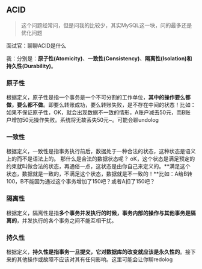 ## ACID

> 这个问题经常问，但是问我的比较少，其实MySQL这一块，问的最多还是优化问题

面试官：聊聊ACID是什么

我：分别是：**原子性(Atomicity)**、**一致性(Consistency)**、**隔离性(Isolation)**和**持久性(Durability)**。

### 原子性

根据定义，原子性是指一个事务是一个不可分割的工作单位，**其中的操作要么都做，要么都不做**。即要么转账成功，要么转账失败，是不存在中间的状态！比如：如果不保证原子性，OK，就会出现数据不一致的情形，A账户减去50元，而B账户增加50元操作失败。系统将无故丢失50元~。可能会聊undolog

### 一致性

根据定义，一致性是指事务执行前后，数据处于一种合法的状态，这种状态是语义上的而不是语法上的。 那什么是合法的数据状态呢？ oK，这个状态是满足预定的约束就叫做合法的状态，再通俗一点，这状态是由你自己来定义的。**满足这个状态，数据就是一致的，不满足这个状态，数据就是不一致的！**比如：A给B转100，B不能因为通过这个事务增加了150吧？或者A扣了150吧？

### 隔离性

根据定义，隔离性是指**多个事务并发执行的时候，事务内部的操作与其他事务是隔离的**，并发执行的各个事务之间不能互相干扰。

### 持久性

根据定义，**持久性是指事务一旦提交，它对数据库的改变就应该是永久性的**。接下来的其他操作或故障不应该对其有任何影响。这里可能会让你聊redolog